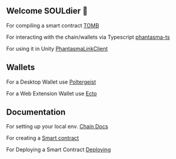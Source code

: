 ## Welcome SOULdier 👋

For compiling a smart contract [TOMB](https://github.com/phantasma-io/TOMB)

For interacting with the chain/wallets via Typescript [phantasma-ts](https://github.com/phantasma-io/phantasma-ts)

For using it in Unity [PhantasmaLinkClient](https://github.com/phantasma-io/PhantasmaLinkClient) 

## Wallets 

For a Desktop Wallet use [Poltergeist](https://github.com/phantasma-io/Poltergeist/releases) 

For a Web Extension Wallet use [Ecto](https://github.com/phantasma-io/Ecto/releases)

## Documentation

For setting up your local env. [Chain Docs](https://phantasma.gitbook.io/phantasmachain/)

For creating a [Smart contract](https://phantasma.gitbook.io/tomb/)

For Deploying a Smart Contract [Deploying](https://phantasma.gitbook.io/developers/tools-and-sdks/tools-and-sdks/smart-contracts/how-to-deploy)

<!--

**Here are some ideas to get you started:**

🙋‍♀️ A short introduction - what is your organization all about?
🌈 Contribution guidelines - how can the community get involved?
👩‍💻 Useful resources - where can the community find your docs? Is there anything else the community should know?
🍿 Fun facts - what does your team eat for breakfast?
🧙 Remember, you can do mighty things with the power of [Markdown](https://docs.github.com/github/writing-on-github/getting-started-with-writing-and-formatting-on-github/basic-writing-and-formatting-syntax)
-->
